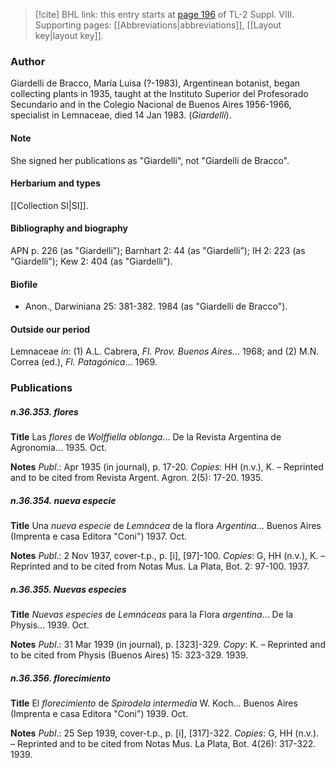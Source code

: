 > [!cite] BHL link: this entry starts at [page 196](https://www.biodiversitylibrary.org/item/103832#page/208/mode/1up) of TL-2 Suppl. VIII.
> Supporting pages: [[Abbreviations|abbreviations]], [[Layout key|layout key]].

### Author

Giardelli de Bracco, María Luisa (?-1983), Argentinean botanist, began collecting plants in 1935, taught at the Instituto Superior del Profesorado Secundario and in the Colegio Nacional de Buenos Aires 1956-1966, specialist in Lemnaceae, died 14 Jan 1983. (*Giardelli*).

#### Note

She signed her publications as "Giardelli", not "Giardelli de Bracco".

#### Herbarium and types

[[Collection SI|SI]].

#### Bibliography and biography

APN p. 226 (as "Giardelli"); Barnhart 2: 44 (as "Giardelli”); IH 2: 223 (as "Giardelli"); Kew 2: 404 (as "Giardelli").

#### Biofile

- Anon., Darwiniana 25: 381-382. 1984 (as "Giardelli de Bracco").

#### Outside our period

Lemnaceae *in*: (1) A.L. Cabrera, *Fl. Prov. Buenos Aires*... 1968; and (2) M.N. Correa (ed.), *Fl. Patagónica*... 1969.

### Publications

##### n.36.353. flores

**Title**
Las *flores* de *Wolffiella oblonga*... De la Revista Argentina de Agronomia... 1935. Oct.

**Notes**
*Publ*.: Apr 1935 (in journal), p. 17-20. *Copies*: HH (n.v.), K. – Reprinted and to be cited from Revista Argent. Agron. 2(5): 17-20. 1935.

##### n.36.354. nueva especie

**Title**
Una *nueva especie* de *Lemnácea* de la flora *Argentina*... Buenos Aires (Imprenta e casa Editora "Coni") 1937. Oct.

**Notes**
*Publ*.: 2 Nov 1937, cover-t.p., p. \[i\], \[97\]-100. *Copies*: G, HH (n.v.), K. – Reprinted and to be cited from Notas Mus. La Plata, Bot. 2: 97-100. 1937.

##### n.36.355. Nuevas especies

**Title**
*Nuevas especies* de *Lemnáceas* para la Flora *argentina*... De la Physis... 1939. Oct.

**Notes**
*Publ*.: 31 Mar 1939 (in journal), p. \[323\]-329. *Copy*: K. – Reprinted and to be cited from Physis (Buenos Aires) 15: 323-329. 1939.

##### n.36.356. florecimiento

**Title**
El *florecimiento* de *Spirodela intermedia* W. Koch... Buenos Aires (Imprenta e casa Editora "Coni") 1939. Oct.

**Notes**
*Publ*.: 25 Sep 1939, cover-t.p., p. \[i\], \[317\]-322. *Copies*: G, HH (n.v.). – Reprinted and to be cited from Notas Mus. La Plata, Bot. 4(26): 317-322. 1939.


